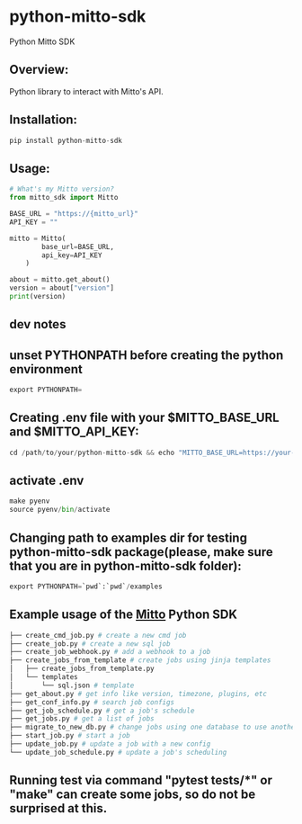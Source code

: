 # python-mitto-sdk
Python Mitto SDK

## Overview:

Python library to interact with Mitto's API.

## Installation:
```python
pip install python-mitto-sdk
```

## Usage:
```python
# What's my Mitto version?
from mitto_sdk import Mitto

BASE_URL = "https://{mitto_url}"
API_KEY = ""

mitto = Mitto(
        base_url=BASE_URL,
        api_key=API_KEY
    )

about = mitto.get_about()
version = about["version"]
print(version)
```


## dev notes
## unset PYTHONPATH before creating the python environment
```python
export PYTHONPATH=
```


## Creating .env file with your $MITTO_BASE_URL and $MITTO_API_KEY:
```python
cd /path/to/your/python-mitto-sdk && echo "MITTO_BASE_URL=https://your-mitto.zuarbase.net">.env && echo "MITTO_API_KEY=<YOUR_API_KEY>">>.env
```


## activate .env 
```python
make pyenv
source pyenv/bin/activate
```


## Changing path to examples dir for testing python-mitto-sdk package(please, make sure that you are in python-mitto-sdk folder):
```python
export PYTHONPATH=`pwd`:`pwd`/examples
```

## Example usage of the [Mitto](https://www.zuar.com/products/mitto) Python SDK  
  
```python
├── create_cmd_job.py # create a new cmd job
├── create_job.py # create a new sql job
├── create_job_webhook.py # add a webhook to a job
├── create_jobs_from_template # create jobs using jinja templates
│   ├── create_jobs_from_template.py
│   └── templates
│       └── sql.json # template
├── get_about.py # get info like version, timezone, plugins, etc
├── get_conf_info.py # search job configs
├── get_job_schedule.py # get a job's schedule
├── get_jobs.py # get a list of jobs
├── migrate_to_new_db.py # change jobs using one database to use another
├── start_job.py # start a job
├── update_job.py # update a job with a new config
└── update_job_schedule.py # update a job's scheduling
```


## Running test via command "pytest tests/*" or "make" can create some jobs, so do not be surprised at this.
